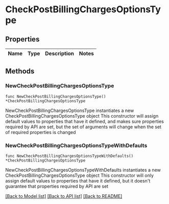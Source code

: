 # CheckPostBillingChargesOptionsType

## Properties

Name | Type | Description | Notes
------------ | ------------- | ------------- | -------------

## Methods

### NewCheckPostBillingChargesOptionsType

`func NewCheckPostBillingChargesOptionsType() *CheckPostBillingChargesOptionsType`

NewCheckPostBillingChargesOptionsType instantiates a new CheckPostBillingChargesOptionsType object
This constructor will assign default values to properties that have it defined,
and makes sure properties required by API are set, but the set of arguments
will change when the set of required properties is changed

### NewCheckPostBillingChargesOptionsTypeWithDefaults

`func NewCheckPostBillingChargesOptionsTypeWithDefaults() *CheckPostBillingChargesOptionsType`

NewCheckPostBillingChargesOptionsTypeWithDefaults instantiates a new CheckPostBillingChargesOptionsType object
This constructor will only assign default values to properties that have it defined,
but it doesn't guarantee that properties required by API are set


[[Back to Model list]](../README.md#documentation-for-models) [[Back to API list]](../README.md#documentation-for-api-endpoints) [[Back to README]](../README.md)


